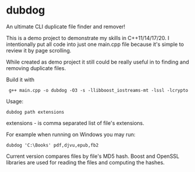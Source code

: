 # dubdog
An ultimate CLI duplicate file finder and remover!

This is a demo project to demonstrate my skills in C++11/14/17/20.
I intentionally put all code into just one main.cpp file because it's simple to review it by page scrolling.

While created as demo project it still could be really useful in to finding and removing duplicate files.

Build it with 
```
 g++ main.cpp -o dubdog -O3 -s -llibboost_iostreams-mt -lssl -lcrypto
```

Usage:
```
dubdog path extensions
```

extensions - is comma separated list of file's extensions.

For example when running on Windows you may run:
```
dubdog 'C:\Books' pdf,djvu,epub,fb2
```

Current version compares files by file's MD5 hash. Boost and OpenSSL libraries are used for reading the files and computing the hashes.

